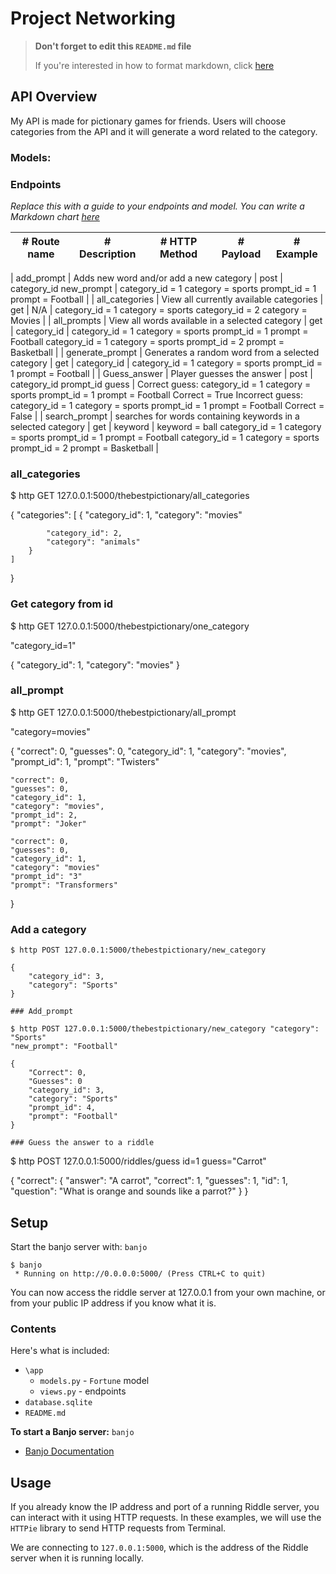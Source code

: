 # Project Networking


> **Don't forget to edit this `README.md` file**
>
> If you're interested in how to format markdown, click [here](https://www.markdownguide.org/basic-syntax/#images-1)

## API Overview
My API is made for pictionary games for friends. Users will choose categories from the API and it will generate a word related to the category. 

### Models:


### Endpoints

*Replace this with a guide to your endpoints and model. You can write a Markdown chart [here](https://www.tablesgenerator.com/markdown_tables)*

| # Route name    | # Description                                                 | # HTTP Method | # Payload                   | # Example                                                                                                                                                                                      |
|-----------------|---------------------------------------------------------------|---------------|-----------------------------|------------------------------------------------------------------------------------------------------------------------------------------------------------------------------------------------|

| add_prompt      | Adds new word and/or add a new category                          | post          | category_id new_prompt      | category_id = 1 category = sports prompt_id = 1 prompt = Football                                                                                                                              |
| all_categories  | View all currently available categories                       | get           | N/A                         | category_id = 1 category = sports  category_id = 2 category = Movies                                                                                                                           |
| all_prompts     | View all words available in a selected category               | get           | category_id                 | category_id = 1 category = sports prompt_id = 1 prompt = Football  category_id = 1 category = sports prompt_id = 2 prompt = Basketball                                                         |
| generate_prompt | Generates a random word from a selected category              | get           | category_id                 | category_id = 1 category = sports prompt_id = 1 prompt = Football                                                                                                                              |
| Guess_answer    | Player guesses the answer                                     | post          | category_id prompt_id guess | Correct guess: category_id = 1 category = sports prompt_id = 1 prompt = Football Correct = True  Incorrect guess: category_id = 1 category = sports prompt_id = 1 prompt = Football Correct = False |
| search_prompt   | searches for words containing keywords in a selected category | get           | keyword                     | keyword = ball  category_id = 1 category = sports prompt_id = 1 prompt = Football  category_id = 1 category = sports prompt_id = 2 prompt = Basketball                                         |

### all_categories

$ http GET 127.0.0.1:5000/thebestpictionary/all_categories

{
    "categories": [
        {
            "category_id": 1,
            "category": "movies"

            "category_id": 2,
            "category": "animals"
        }
    ]
}

### Get category from id

$ http GET 127.0.0.1:5000/thebestpictionary/one_category 

"category_id=1"

{
    "category_id": 1,
    "category": "movies"
}

### all_prompt

$ http GET 127.0.0.1:5000/thebestpictionary/all_prompt 

"category=movies"

{
    "correct": 0,
    "guesses": 0,
    "category_id": 1,
    "category": "movies",
    "prompt_id": 1,
    "prompt": "Twisters"

    "correct": 0,
    "guesses": 0,
    "category_id": 1,
    "category": "movies",
    "prompt_id": 2,
    "prompt": "Joker"

    "correct": 0,
    "guesses": 0,
    "category_id": 1,
    "category": "movies"
    "prompt_id": "3"
    "prompt": "Transformers"
}

### Add a category

```
$ http POST 127.0.0.1:5000/thebestpictionary/new_category 

{
    "category_id": 3,
    "category": "Sports"
}

### Add_prompt

$ http POST 127.0.0.1:5000/thebestpictionary/new_category "category": "Sports"
"new_prompt": "Football"

{
    "Correct": 0,
    "Guesses": 0
    "category_id": 3,
    "category": "Sports"
    "prompt_id": 4,
    "prompt": "Football"
}

### Guess the answer to a riddle

```
$ http POST 127.0.0.1:5000/riddles/guess id=1 guess="Carrot"

{
    "correct": {
        "answer": "A carrot",
        "correct": 1,
        "guesses": 1,
        "id": 1,
        "question": "What is orange and sounds like a parrot?"
    }
}

## Setup

Start the banjo server with: `banjo`

```
$ banjo
 * Running on http://0.0.0.0:5000/ (Press CTRL+C to quit)
```

You can now access the riddle server at 127.0.0.1 from your own machine, or from
your public IP address if you know what it is. 


### Contents

Here's what is included:
- `\app`
    - `models.py` - `Fortune` model
    - `views.py` - endpoints
- `database.sqlite`  
- `README.md` 

**To start a Banjo server:** `banjo` 
- [Banjo Documentation](https://the-isf-academy.github.io/banjo_docs/)

## Usage

If you already know the IP address and port of a running Riddle server, you can
interact with it using HTTP requests. In these examples, we will use the
`HTTPie` library to send HTTP requests from Terminal.

We are connecting to `127.0.0.1:5000`, which is the address of the Riddle server
when it is running locally.




